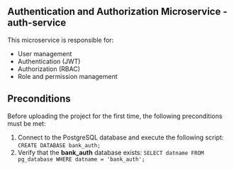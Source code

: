 ## Authentication and Authorization Microservice - auth-service

This microservice is responsible for:

- User management
- Authentication (JWT)
- Authorization (RBAC)
- Role and permission management


## Preconditions

Before uploading the project for the first time, the following preconditions must be met:

1. Connect to the PostgreSQL database and execute the following script: `CREATE DATABASE bank_auth;`
2. Verify that the **bank_auth** database exists: `SELECT datname FROM pg_database WHERE datname = 'bank_auth';`